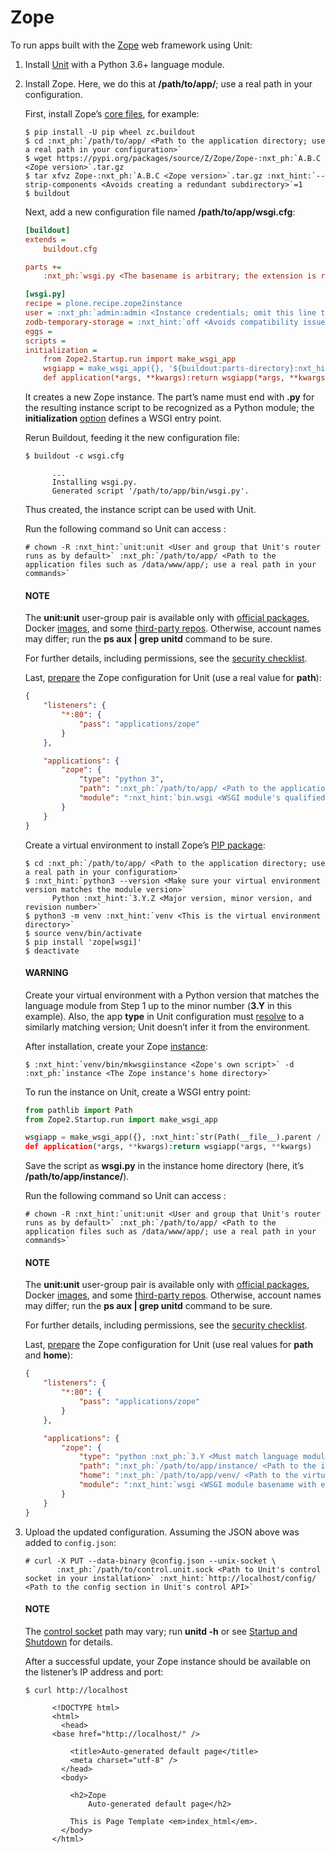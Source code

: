 # Zope

To run apps built with the [Zope](https://www.zope.dev/) web framework using
Unit:

1. Install [Unit](../installation.md#installation-precomp-pkgs) with a Python 3.6+ language module.
2. Install Zope.  Here, we do this at **/path/to/app/**; use a real path
   in your configuration.

   First, install Zope’s [core files](https://zope.readthedocs.io/en/latest/INSTALL.html#installing-zope-with-zc-buildout),
   for example:
   ```console
   $ pip install -U pip wheel zc.buildout
   $ cd :nxt_ph:`/path/to/app/ <Path to the application directory; use a real path in your configuration>`
   $ wget https://pypi.org/packages/source/Z/Zope/Zope-:nxt_ph:`A.B.C <Zope version>`.tar.gz
   $ tar xfvz Zope-:nxt_ph:`A.B.C <Zope version>`.tar.gz :nxt_hint:`--strip-components <Avoids creating a redundant subdirectory>`=1
   $ buildout
   ```

   Next, add a new configuration file named
   **/path/to/app/wsgi.cfg**:
   ```cfg
   [buildout]
   extends =
       buildout.cfg

   parts +=
       :nxt_ph:`wsgi.py <The basename is arbitrary; the extension is required to make the resulting Python module discoverable>`

   [wsgi.py]
   recipe = plone.recipe.zope2instance
   user = :nxt_ph:`admin:admin <Instance credentials; omit this line to configure them interactively>`
   zodb-temporary-storage = :nxt_hint:`off <Avoids compatibility issues>`
   eggs =
   scripts =
   initialization =
       from Zope2.Startup.run import make_wsgi_app
       wsgiapp = make_wsgi_app({}, '${buildout:parts-directory}:nxt_hint:`/wsgi.py/etc/zope.conf <Path to the instance's configuration file>`')
       def application(*args, **kwargs):return wsgiapp(*args, **kwargs)
   ```

   It creates a new Zope instance.  The part’s name must end with
   **.py** for the resulting instance script to be recognized as a
   Python module; the **initialization** [option](https://pypi.org/project/plone.recipe.zope2instance/#common-options)
   defines a WSGI entry point.

   Rerun Buildout, feeding it the new configuration file:
   ```console
   $ buildout -c wsgi.cfg

         ...
         Installing wsgi.py.
         Generated script '/path/to/app/bin/wsgi.py'.
   ```

   Thus created, the instance script can be used with Unit.

   Run the following command so Unit can access :
   ```console
   # chown -R :nxt_hint:`unit:unit <User and group that Unit's router runs as by default>` :nxt_ph:`/path/to/app/ <Path to the application files such as /data/www/app/; use a real path in your commands>`
   ```

   #### NOTE
   The **unit:unit** user-group pair is available only with [official
   packages](../installation.md#installation-precomp-pkgs), Docker [images](../installation.md#installation-docker), and some [third-party repos](../installation.md#installation-community-repos).  Otherwise, account names may differ; run
   the **ps aux | grep unitd** command to be sure.

   For further details, including permissions, see the [security checklist](security.md#security-apps).

   Last, [prepare](../configuration.md#configuration-python) the Zope configuration
   for Unit (use a real value for **path**):
   ```json
   {
       "listeners": {
           "*:80": {
               "pass": "applications/zope"
           }
       },

       "applications": {
           "zope": {
               "type": "python 3",
               "path": ":nxt_ph:`/path/to/app/ <Path to the application directory; use a real path in your configuration>`",
               "module": ":nxt_hint:`bin.wsgi <WSGI module's qualified name with extension omitted>`"
           }
       }
   }
   ```

   Create a virtual environment to install Zope’s [PIP package](https://pypi.org/project/Zope/):
   ```console
   $ cd :nxt_ph:`/path/to/app/ <Path to the application directory; use a real path in your configuration>`
   $ :nxt_hint:`python3 --version <Make sure your virtual environment version matches the module version>`
         Python :nxt_hint:`3.Y.Z <Major version, minor version, and revision number>`
   $ python3 -m venv :nxt_hint:`venv <This is the virtual environment directory>`
   $ source venv/bin/activate
   $ pip install 'zope[wsgi]'
   $ deactivate
   ```

   #### WARNING
   Create your virtual environment with a Python version that matches
   the language module from Step 1 up to the minor number
   (**3.Y** in this example).  Also, the app **type** in Unit
   configuration must [resolve](../configuration.md#configuration-apps-common) to a
   similarly matching version; Unit doesn’t infer it from the
   environment.

   After installation, create your Zope [instance](https://zope.readthedocs.io/en/latest/operation.html#creating-a-zope-instance):
   ```console
   $ :nxt_hint:`venv/bin/mkwsgiinstance <Zope's own script>` -d :nxt_ph:`instance <The Zope instance's home directory>`
   ```

   To run the instance on Unit, create a WSGI entry point:
   ```python
   from pathlib import Path
   from Zope2.Startup.run import make_wsgi_app

   wsgiapp = make_wsgi_app({}, :nxt_hint:`str(Path(__file__).parent / 'etc/zope.conf' <Path to the instance's configuration file>`))
   def application(*args, **kwargs):return wsgiapp(*args, **kwargs)
   ```

   Save the script as **wsgi.py** in the instance home directory
   (here, it’s **/path/to/app/instance/**).

   Run the following command so Unit can access :
   ```console
   # chown -R :nxt_hint:`unit:unit <User and group that Unit's router runs as by default>` :nxt_ph:`/path/to/app/ <Path to the application files such as /data/www/app/; use a real path in your commands>`
   ```

   #### NOTE
   The **unit:unit** user-group pair is available only with [official
   packages](../installation.md#installation-precomp-pkgs), Docker [images](../installation.md#installation-docker), and some [third-party repos](../installation.md#installation-community-repos).  Otherwise, account names may differ; run
   the **ps aux | grep unitd** command to be sure.

   For further details, including permissions, see the [security checklist](security.md#security-apps).

   Last, [prepare](../configuration.md#configuration-python) the Zope configuration
   for Unit (use real values for **path** and **home**):
   ```json
   {
       "listeners": {
           "*:80": {
               "pass": "applications/zope"
           }
       },

       "applications": {
           "zope": {
               "type": "python :nxt_ph:`3.Y <Must match language module version and virtual environment version>`",
               "path": ":nxt_ph:`/path/to/app/instance/ <Path to the instance/ subdirectory; use a real path in your configuration>`",
               "home": ":nxt_ph:`/path/to/app/venv/ <Path to the virtual environment; use a real path in your configuration>`",
               "module": ":nxt_hint:`wsgi <WSGI module basename with extension omitted>`"
           }
       }
   }
   ```
3. Upload the updated configuration.  Assuming the JSON above was added to
   `config.json`:
   ```console
   # curl -X PUT --data-binary @config.json --unix-socket \
          :nxt_ph:`/path/to/control.unit.sock <Path to Unit's control socket in your installation>` :nxt_hint:`http://localhost/config/ <Path to the config section in Unit's control API>`
   ```

   #### NOTE
   The [control socket](../controlapi.md#configuration-socket) path may vary; run
   **unitd -h** or see [Startup and Shutdown](source.md#source-startup) for details.

   After a successful update, your Zope instance should be available on the
   listener’s IP address and port:
   ```console
   $ curl http://localhost

         <!DOCTYPE html>
         <html>
           <head>
         <base href="http://localhost/" />

             <title>Auto-generated default page</title>
             <meta charset="utf-8" />
           </head>
           <body>

             <h2>Zope
                 Auto-generated default page</h2>

             This is Page Template <em>index_html</em>.
           </body>
         </html>
   ```
